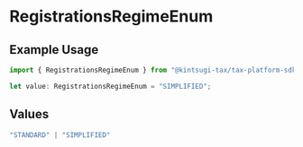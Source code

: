 # RegistrationsRegimeEnum

## Example Usage

```typescript
import { RegistrationsRegimeEnum } from "@kintsugi-tax/tax-platform-sdk/models";

let value: RegistrationsRegimeEnum = "SIMPLIFIED";
```

## Values

```typescript
"STANDARD" | "SIMPLIFIED"
```